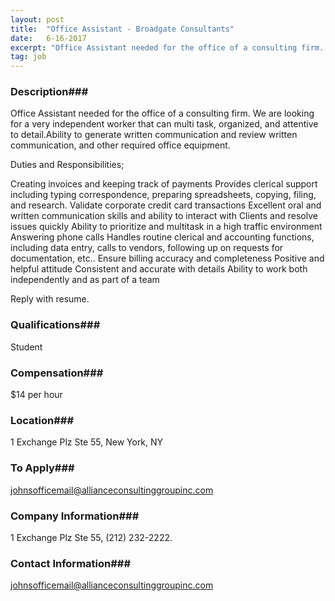 ```yaml
---
layout: post
title:  "Office Assistant - Broadgate Consultants"
date:   6-16-2017
excerpt: "Office Assistant needed for the office of a consulting firm. We are looking for a very independent worker that can multi task, organized, and attentive to detail.Ability to generate written communication and review written communication, and other required office equipment. Duties and Responsibilities; Creating invoices and keeping track of payments..."
tag: job
---
```


### Description###

Office Assistant needed for the office of a consulting firm. We are looking for a very independent worker that can multi task, organized, and attentive to detail.Ability to generate written communication and review written communication, and other required office equipment.
 
Duties and Responsibilities;
 
Creating invoices and keeping track of payments
Provides clerical support including typing correspondence, preparing spreadsheets, copying, filing, and research.
Validate corporate credit card transactions
Excellent oral and written communication skills and ability to interact with Clients and resolve issues quickly
Ability to prioritize and multitask in a high traffic environment
Answering phone calls
Handles routine clerical and accounting functions, including data entry, calls to vendors, following up on requests for documentation, etc..
Ensure billing accuracy and completeness
Positive and helpful attitude
Consistent and accurate with details
Ability to work both independently and as part of a team
 
Reply with resume.




### Qualifications###

Student


### Compensation###

$14 per hour


### Location###

1 Exchange Plz Ste 55, New York, NY




### To Apply###

johnsofficemail@allianceconsultinggroupinc.com


### Company Information###

1 Exchange Plz Ste 55, (212) 232-2222.


### Contact Information###

johnsofficemail@allianceconsultinggroupinc.com

